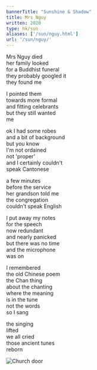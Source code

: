 ```yaml
---
bannerTitle: "Sunshine & Shadow" 
title: Mrs Nguy
written: 2020
type: hk/sun
aliases: ['/sun/nguy.html']
url: '/sun/nguy/'
---
```


Mrs Nguy died  
her family looked  
for a Buddhist funeral  
they probably googled it  
they found me  


I pointed them  
towards more formal  
and fitting celebrants  
but they still wanted  
me  


ok I had some robes  
and a bit of background  
but you know  
I'm not ordained  
not 'proper'  
and I certainly couldn't  
speak Cantonese  


a few minutes  
before the service  
her grandson told me  
the congregation  
couldn't speak English  


I put away my notes  
for the speech  
now redundant  
and nearly panicked  
but there was no time  
and the microphone  
was on  


I remembered  
the old Chinese poem  
the Chan thing  
about the chanting  
where the meaning  
is in the tune  
not the words  
so I sang  


the singing  
lifted  
we all cried  
those ancient tunes  
reborn

![Church door](/images/bucket/churchDoor.jpg "Church door") 
